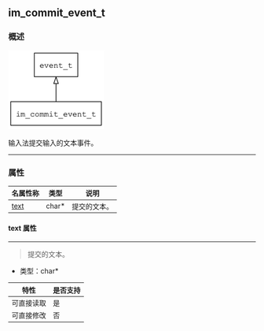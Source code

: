 ## im\_commit\_event\_t
### 概述
![image](images/im_commit_event_t_0.png)

 输入法提交输入的文本事件。


----------------------------------
### 属性
<p id="im_commit_event_t_properties">

| 名属性称 | 类型 | 说明 | 
| -------- | ----- | ------------ | 
| <a href="#im_commit_event_t_text">text</a> | char* | 提交的文本。 |
#### text 属性
-----------------------
> <p id="im_commit_event_t_text"> 提交的文本。



* 类型：char*

| 特性 | 是否支持 |
| -------- | ----- |
| 可直接读取 | 是 |
| 可直接修改 | 否 |
